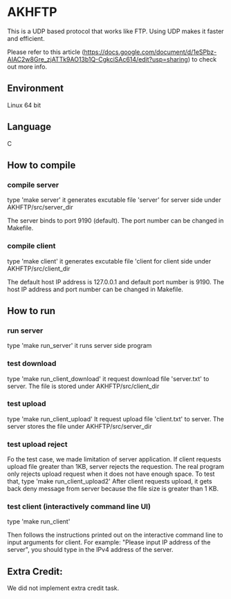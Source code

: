 # AKHFTP
This is a UDP based protocol that works like FTP. Using UDP makes it faster and efficient.

Please refer to this article (https://docs.google.com/document/d/1eSPbz-AIAC2w8Gre_zjATTk9AO13b1Q-CgkciSAc614/edit?usp=sharing) to check out more info.


## Environment
Linux 64 bit

## Language
C

## How to compile
### compile server
type 'make server'
it generates excutable file 'server' for server side under AKHFTP/src/server_dir

The server binds to port 9190 (default). The port number can be changed in Makefile.

### compile client
type 'make client'
it generates excutable file 'client for client side under AKHFTP/src/client_dir

The default host IP address is 127.0.0.1 and default port number is 9190. The host IP address and port number can be changed in Makefile.

## How to run
### run server
type 'make run_server'
it runs server side program

### test download
type 'make run_client_download'
it request download file 'server.txt' to server. The file is stored under AKHFTP/src/client_dir

### test upload
type 'make run_client_upload'
It request upload file 'client.txt' to server. The server stores the file under AKHFTP/src/server_dir

### test upload reject
Fo the test case, we made limitation of server application. If client requests upload file greater than 1KB, server rejects the requestion. The real program only rejects upload request when it does not have enough space.
To test that, type 'make run_client_upload2'
After client requests upload, it gets back deny message from server because the file size is greater than 1 KB.

### test client (interactively command line UI)
type 'make run_client'

Then follows the instructions printed out on the interactive command line to input arguments for client. For example: "Please input IP address of the server", you should type in the IPv4 address of the server.

## Extra Credit:
We did not implement extra credit task.
